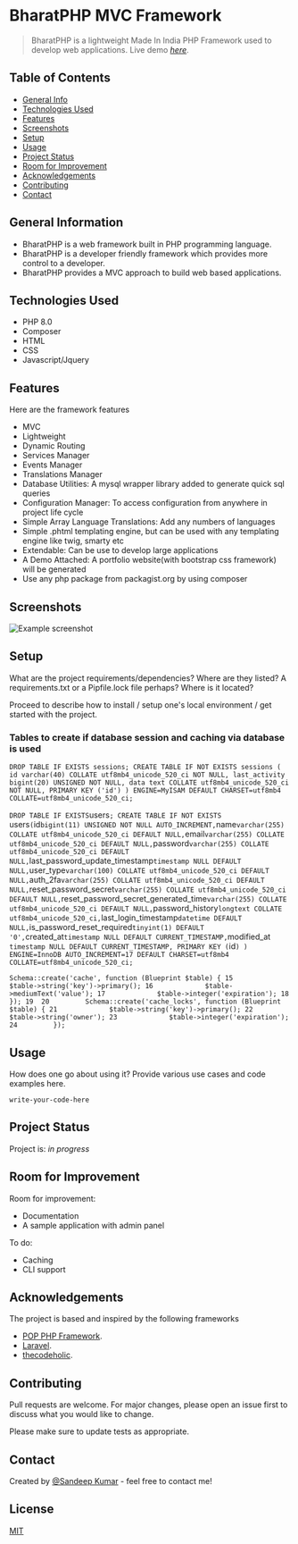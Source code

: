 
# BharatPHP MVC Framework
> BharatPHP is a lightweight Made In India PHP Framework used to develop web applications.
> Live demo [_here_](https://bharatphp.sandeepkumarpal.dev/). <!-- If you have the project hosted somewhere, include the link here. -->

## Table of Contents
* [General Info](#general-information)
* [Technologies Used](#technologies-used)
* [Features](#features)
* [Screenshots](#screenshots)
* [Setup](#setup)
* [Usage](#usage)
* [Project Status](#project-status)
* [Room for Improvement](#room-for-improvement)
* [Acknowledgements](#acknowledgements)
* [Contributing](#Contributing)
* [Contact](#contact)
<!-- * [License](#license) -->


## General Information
- BharatPHP is a web framework built in PHP programming language. 
- BharatPHP is a developer friendly framework which provides more control to a developer. 
- BharatPHP provides a MVC approach to build web based applications. 


## Technologies Used
- PHP 8.0
- Composer
- HTML
- CSS
- Javascript/Jquery


## Features
Here are the framework features
- MVC
- Lightweight
- Dynamic Routing
- Services Manager
- Events Manager
- Translations Manager
- Database Utilities: A mysql wrapper library added to generate quick sql queries
- Configuration Manager: To access configuration from anywhere in project life cycle
- Simple Array Language Translations: Add any numbers of languages
- Simple .phtml templating engine, but can be used with any templating engine like twig, smarty etc
- Extendable: Can be use to develop large applications
- A Demo Attached: A portfolio website(with bootstrap css framework) will be generated
- Use any php package from packagist.org by using composer 


## Screenshots
![Example screenshot](./img/screenshot.png)
<!-- If you have screenshots you'd like to share, include them here. -->


## Setup
What are the project requirements/dependencies? Where are they listed? A requirements.txt or a Pipfile.lock file perhaps? Where is it located?

Proceed to describe how to install / setup one's local environment / get started with the project.

### Tables to create if database session and caching via database is used
`DROP TABLE IF EXISTS sessions;
CREATE TABLE IF NOT EXISTS sessions (
  id varchar(40) COLLATE utf8mb4_unicode_520_ci NOT NULL,
  last_activity bigint(20) UNSIGNED NOT NULL,
  data text COLLATE utf8mb4_unicode_520_ci NOT NULL,
  PRIMARY KEY ('id')
) ENGINE=MyISAM DEFAULT CHARSET=utf8mb4 COLLATE=utf8mb4_unicode_520_ci;`

`
DROP TABLE IF EXISTS `users`;
CREATE TABLE IF NOT EXISTS `users` (
  `id` bigint(11) UNSIGNED NOT NULL AUTO_INCREMENT,
  `name` varchar(255) COLLATE utf8mb4_unicode_520_ci DEFAULT NULL,
  `email` varchar(255) COLLATE utf8mb4_unicode_520_ci DEFAULT NULL,
  `password` varchar(255) COLLATE utf8mb4_unicode_520_ci DEFAULT NULL,
  `last_password_update_timestamp` timestamp NULL DEFAULT NULL,
  `user_type` varchar(100) COLLATE utf8mb4_unicode_520_ci DEFAULT NULL,
  `auth_2fa` varchar(255) COLLATE utf8mb4_unicode_520_ci DEFAULT NULL,
  `reset_password_secret` varchar(255) COLLATE utf8mb4_unicode_520_ci DEFAULT NULL,
  `reset_password_secret_generated_time` varchar(255) COLLATE utf8mb4_unicode_520_ci DEFAULT NULL,
  `password_history` longtext COLLATE utf8mb4_unicode_520_ci,
  `last_login_timestamp` datetime DEFAULT NULL,
  `is_password_reset_required` tinyint(1) DEFAULT '0',
  `created_at` timestamp NULL DEFAULT CURRENT_TIMESTAMP,
  `modified_at` timestamp NULL DEFAULT CURRENT_TIMESTAMP,
  PRIMARY KEY (`id`)
) ENGINE=InnoDB AUTO_INCREMENT=17 DEFAULT CHARSET=utf8mb4 COLLATE=utf8mb4_unicode_520_ci;
`


`Schema::create('cache', function (Blueprint $table) {
   15             $table->string('key')->primary();
   16             $table->mediumText('value');
   17             $table->integer('expiration');
   18         });
   19 
   20         Schema::create('cache_locks', function (Blueprint $table) {
   21             $table->string('key')->primary();
   22             $table->string('owner');
   23             $table->integer('expiration');
   24         });`


## Usage
How does one go about using it?
Provide various use cases and code examples here.

`write-your-code-here`


## Project Status
Project is: _in progress_ 


## Room for Improvement


Room for improvement:
- Documentation
- A sample application with admin panel

To do:
- Caching
- CLI support


## Acknowledgements
The project is based and inspired by the following frameworks 
- [POP PHP Framework](https://github.com/popphp/popphp).
- [Laravel](https://github.com/laravel/laravel/tree/3.0).
- [thecodeholic](https://github.com/thecodeholic/php-mvc-framework).



## Contributing
Pull requests are welcome. For major changes, please open an issue first to discuss what you would like to change.

Please make sure to update tests as appropriate.


## Contact
Created by [@Sandeep Kumar](http://sandeepkumarpal.dev/) - feel free to contact me!


## License
[MIT](https://choosealicense.com/licenses/mit/)

<!-- Optional -->
<!-- ## License -->
<!-- This project is open source and available under the [... License](). -->

<!-- You don't have to include all sections - just the one's relevant to your project -->